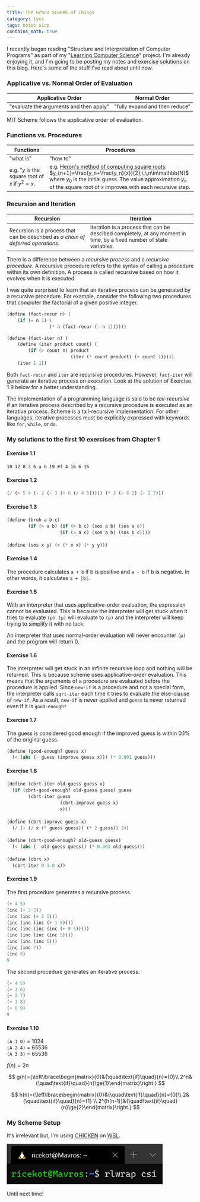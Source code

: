 ```yaml
---
title: The Grand SCHEME of Things
category: tycs
tags: notes sicp
contains_math: true
---
```


I recently began reading "Structure and Interpretation of Computer Programs" as part of my "[Learning Computer Science](/tycs/)" project. I'm already enjoying it, and I'm going to be posting my notes and exercise solutions on this blog. Here's some of the stuff I've read about until now.

### Applicative vs. Normal Order of Evaluation

| Applicative Order                       | Normal Order                   |
| --------------------------------------- | ------------------------------ |
| "evaluate the arguments and then apply" | "fully expand and then reduce" |

MIT Scheme follows the applicative order of evaluation.

### Functions vs. Procedures

| Functions                                       | Procedures                                                                                                                                                                                                                                                                                                                |
| ----------------------------------------------- | ------------------------------------------------------------------------------------------------------------------------------------------------------------------------------------------------------------------------------------------------------------------------------------------------------------------------- |
| "what is"                                       | "how to"                                                                                                                                                                                                                                                                                                                  |
| e.g. "$y$ is the square root of $x$ if $y^2=x$. | e.g. [Heron's method of computing square roots](https://en.wikipedia.org/wiki/Methods_of_computing_square_roots#Babylonian_method): $y_{n+1}=\frac{y_n+\frac{y_n}{x}}{2};\,\,n\in\mathbb{N}$ where $y_0$ is the initial guess. The value approximation $y_n$ of the square root of $x$ improves with each recursive step. |

### Recursion and Iteration 

| Recursion                                                                         | Iteration                                                                                                            |
| --------------------------------------------------------------------------------- | -------------------------------------------------------------------------------------------------------------------- |
| Recursion is a process that can be described as *a chain of deferred operations*. | Iteration is a process that can be descibed completely, at any moment in time, by a fixed number of state variables. |

There is a difference between a *recursive process* and a *recursive procedure*. A recursive procedure refers to the syntax of calling a procedure within its own definition. A process is called recursive based on how it evolves when it is executed.

I was quite surprised to learn that an iterative process can be generated by a recursive procedure. For example, consider the following two procedures that computer the factorial of a given positive integer.

```scheme
(define (fact-recur n) (
    (if (= n 1) 1
                (* n (fact-recur (- n 1))))))
```

```scheme
(define (fact-iter n) (
    (define (iter product count) (
        (if (> count n) product
                        (iter (* count product) (+ count 1)))))
    (iter 1 1))
```

Both `fact-recur` and `iter` are recursive procedures. However, `fact-iter` will generate an iterative process on execution. Look at the solution of Exercise 1.9 below for a better understanding. 

The implementation of a programming language is said to be *tail-recursive* if an iterative process described by a recursive procedure is executed as an iterative process. Scheme is a tail-recursive implementation. For other languages, iterative processes must be explicitly expressed with keywords like `for`, `while`, or `do`.

### My solutions to the first 10 exercises from Chapter 1

#### Exercise 1.1
```
10 12 8 3 6 a b 19 #f 4 16 6 16
```

#### Exercise 1.2
```scheme
(/ (+ 5 4 (- 2 (- 3 (+ 6 (/ 4 5))))) (* 2 (- 6 2) (- 2 7)))
```

#### Exercise 1.3
```scheme
(define (bruh a b c)
        (if (> a b) (if (> b c) (sos a b) (sos a c))
                    (if (> a c) (sos a b) (sos b c))))

(define (sos x y) (+ (* x x) (* y y)))
```

#### Exercise 1.4
The procedure calculates `a + b` if b is positive and `a - b` if b is negative. In other words, it calculates `a + |b|`.

#### Exercise 1.5
With an interpreter that uses applicative-order evaluation, the expression cannot be evaluated. This is because the interpreter will get stuck when it tries to evaluate `(p)`. `(p)` will evaluate to `(p)` and the interpreter will keep trying to simplify it with no luck.

An interpreter that uses normal-order evaluation will never encounter `(p)` and the program will return 0.

#### Exercise 1.6
The interpreter will get stuck in an infinite recursive loop and nothing will be returned.
This is because scheme uses applicative-order evaluation. This means that the arguments of a procedure are evaluated before the procedure is applied. Since `new-if` is a procedure and not a special form, the interpreter calls `sqrt-iter` each time it tries to evaluate the else-clause of `new-if`. As a result,  `new-if` is never applied and `guess` is never returned even if it is `good-enough?`

#### Exercise 1.7
The guess is considered good enough if the improved guess is within 0.1% of the original guess.

```scheme
(define (good-enough? guess x)
  (< (abs (- guess (improve guess x))) (* 0.001 guess)))
```

#### Exercise 1.8
```scheme
(define (cbrt-iter old-guess guess x)
  (if (cbrt-good-enough? old-guess guess) guess
        (cbrt-iter guess
                    (cbrt-improve guess x)
                    x)))

(define (cbrt-improve guess x)
  (/ (+ (/ x (* guess guess)) (* 2 guess)) 3))

(define (cbrt-good-enough? old-guess guess)
  (< (abs (- old-guess guess)) (* 0.001 old-guess)))

(define (cbrt x)
  (cbrt-iter 0 1.0 x))
```

#### Exercise 1.9
The first procedure generates a recursive process.

```scheme
(+ 4 5)
(inc (+ 3 5))
(inc (inc (+ 2 5)))
(inc (inc (inc (+ 1 5))))
(inc (inc (inc (inc (+ 0 5)))))
(inc (inc (inc (inc 5))))
(inc (inc (inc 6)))
(inc (inc 7))
(inc 8)
9
```

The second procedure generates an iterative process.

```scheme
(+ 4 5)
(+ 3 6)
(+ 2 7)
(+ 1 8)
(+ 0 9)
9
```

#### Exercise 1.10
`(A 1 0)` = 1024  
`(A 2 4)` = 65536  
`(A 3 3)` = 65536

$f(n)=2n$

$$
g(n)={\left\lbrace\begin{matrix}{0}&{\quad\text{if}\quad}{n}={0}\\
    2^n&{\quad\text{if}\quad}{n}\ge{1}\end{matrix}\right.}
$$

$$
h(n)={\left\lbrace\begin{matrix}{0}&{\quad\text{if}\quad}{n}={0}\\
    2&{\quad\text{if}\quad}{n}={1} \\
    2^{h(n-1)}&{\quad\text{if}\quad}{n}\ge{2}\end{matrix}\right.}
$$

### My Scheme Setup
It's irrelevant but, I'm using [CHICKEN](https://www.call-cc.org/) on [WSL](https://docs.microsoft.com/en-us/windows/wsl/).

![Animated GIF of a terminal window with the command "rlwrap csi" about to be entered.](/assets/images/rlwrap-csi.gif)

Until next time!

